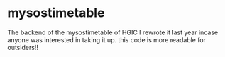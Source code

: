 # mysostimetable
The backend of the mysostimetable of HGIC
I rewrote it last year incase anyone was interested in taking it up. this code is more readable for outsiders!!
